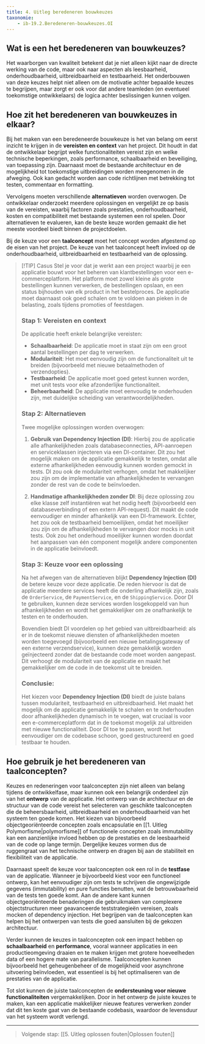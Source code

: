 ```yaml
---
title: 4. Uitleg beredeneren bouwkeuzes
taxonomie:
    - ib-19.2.Beredeneren-bouwkeuzes.OI
---
```


## Wat is een het beredeneren van bouwkeuzes?
Het waarborgen van kwaliteit betekent dat je niet alleen kijkt naar de directe werking van de code, maar ook naar aspecten als leesbaarheid, onderhoudbaarheid, uitbreidbaarheid en testbaarheid. Het onderbouwen van deze keuzes helpt niet alleen om de motivatie achter bepaalde keuzes te begrijpen, maar zorgt er ook voor dat andere teamleden (en eventueel toekomstige ontwikkelaars) de logica achter beslissingen kunnen volgen.

## Hoe zit het beredeneren van bouwkeuzes in elkaar?
Bij het maken van een beredeneerde bouwkeuze is het van belang om eerst inzicht te krijgen in de **vereisten en context** van het project. Dit houdt in dat de ontwikkelaar begrijpt welke functionaliteiten vereist zijn en welke technische beperkingen, zoals performance, schaalbaarheid en beveiliging, van toepassing zijn. Daarnaast moet de bestaande architectuur en de mogelijkheid tot toekomstige uitbreidingen worden meegenomen in de afweging. Ook kan gedacht worden aan code richtlijnen met betrekking tot testen, commentaar en formatting.

Vervolgens moeten verschillende **alternatieven** worden overwogen. De ontwikkelaar onderzoekt meerdere oplossingen en vergelijkt ze op basis van de vereisten, waarbij factoren zoals prestaties, onderhoudbaarheid, kosten en compatibiliteit met bestaande systemen een rol spelen. Door alternatieven te evalueren, kan de beste keuze worden gemaakt die het meeste voordeel biedt binnen de projectdoelen.

Bij de keuze voor een **taalconcept** moet het concept worden afgestemd op de eisen van het project. De keuze van het taalconcept heeft invloed op de onderhoudbaarheid, uitbreidbaarheid en testbaarheid van de oplossing.

> [!TIP] Casus
> Stel je voor dat je werkt aan een project waarbij je een applicatie bouwt voor het beheren van klantbestellingen voor een e-commerceplatform. Het platform moet zowel kleine als grote bestellingen kunnen verwerken, de bestellingen opslaan, en een status bijhouden van elk product in het bestelproces. De applicatie moet daarnaast ook goed schalen om te voldoen aan pieken in de belasting, zoals tijdens promoties of feestdagen.
> 
> ### Stap 1: Vereisten en context
> De applicatie heeft enkele belangrijke vereisten: 
> - **Schaalbaarheid**: De applicatie moet in staat zijn om een groot aantal bestellingen per dag te verwerken.
> - **Modulariteit**: Het moet eenvoudig zijn om de functionaliteit uit te breiden (bijvoorbeeld met nieuwe betaalmethoden of verzendopties).
> - **Testbaarheid**: De applicatie moet goed getest kunnen worden, met unit tests voor elke afzonderlijke functionaliteit.
> - **Beheerbaarheid**: De applicatie moet eenvoudig te onderhouden zijn, met duidelijke scheiding van verantwoordelijkheden.
> 
> ### Stap 2: Alternatieven
> Twee mogelijke oplossingen worden overwogen:
> 
> 1. **Gebruik van Dependency Injection (DI)**: Hierbij zou de applicatie alle afhankelijkheden zoals databaseconnecties, API-aanroepen en serviceklassen injecteren via een DI-container. Dit zou het mogelijk maken om de applicatie gemakkelijk te testen, omdat alle externe afhankelijkheden eenvoudig kunnen worden gemockt in tests. DI zou ook de modulariteit verhogen, omdat het makkelijker zou zijn om de implementatie van afhankelijkheden te vervangen zonder de rest van de code te beïnvloeden.
> 
> 2. **Handmatige afhankelijkheden zonder DI**: Bij deze oplossing zou elke klasse zelf instantiëren wat het nodig heeft (bijvoorbeeld een databaseverbinding of een extern API-request). Dit maakt de code eenvoudiger en minder afhankelijk van een DI-framework. Echter, het zou ook de testbaarheid bemoeilijken, omdat het moeilijker zou zijn om de afhankelijkheden te vervangen door mocks in unit tests. Ook zou het onderhoud moeilijker kunnen worden doordat het aanpassen van één component mogelijk andere componenten in de applicatie beïnvloedt.
> 
> ### Stap 3: Keuze voor een oplossing
> Na het afwegen van de alternatieven blijkt **Dependency Injection (DI)** de betere keuze voor deze applicatie. De reden hiervoor is dat de applicatie meerdere services heeft die onderling afhankelijk zijn, zoals de `OrderService`, de `PaymentService`, en de `ShippingService`. Door DI te gebruiken, kunnen deze services worden losgekoppeld van hun afhankelijkheden en wordt het gemakkelijker om ze onafhankelijk te testen en te onderhouden.
> 
> Bovendien biedt DI voordelen op het gebied van uitbreidbaarheid: als er in de toekomst nieuwe diensten of afhankelijkheden moeten worden toegevoegd (bijvoorbeeld een nieuwe betalingsgateway of een externe verzendservice), kunnen deze gemakkelijk worden geïnjecteerd zonder dat de bestaande code moet worden aangepast. Dit verhoogt de modulariteit van de applicatie en maakt het gemakkelijker om de code in de toekomst uit te breiden.
> 
> ### Conclusie:
> Het kiezen voor **Dependency Injection (DI)** biedt de juiste balans tussen modulariteit, testbaarheid en uitbreidbaarheid. Het maakt het mogelijk om de applicatie gemakkelijk te schalen en te onderhouden door afhankelijkheden dynamisch in te voegen, wat cruciaal is voor een e-commerceplatform dat in de toekomst mogelijk zal uitbreiden met nieuwe functionaliteit. Door DI toe te passen, wordt het eenvoudiger om de codebase schoon, goed gestructureerd en goed testbaar te houden.

## Hoe gebruik je het beredeneren van taalconcepten?
Keuzes en redeneringen voor taalconcepten zijn niet alleen van belang tijdens de ontwikkelfase, maar kunnen ook een belangrijk onderdeel zijn van het **ontwerp** van de applicatie. Het ontwerp van de architectuur en de structuur van de code vereist het selecteren van geschikte taalconcepten die de beheersbaarheid, uitbreidbaarheid en onderhoudbaarheid van het systeem ten goede komen. Het kiezen van bijvoorbeeld objectgeoriënteerde concepten zoals encapsulatie en [[1. Uitleg Polymorfisme|polymorfisme]] of functionele concepten zoals immutability kan een aanzienlijke invloed hebben op de prestaties en de leesbaarheid van de code op lange termijn. Dergelijke keuzes vormen dus de ruggengraat van het technische ontwerp en dragen bij aan de stabiliteit en flexibiliteit van de applicatie.

Daarnaast speelt de keuze voor taalconcepten ook een rol in de **testfase** van de applicatie. Wanneer je bijvoorbeeld kiest voor een functioneel ontwerp, kan het eenvoudiger zijn om tests te schrijven die ongewijzigde gegevens (immutability) en pure functies benutten, wat de betrouwbaarheid van de tests ten goede komt. Aan de andere kant kunnen objectgeoriënteerde benaderingen die gebruikmaken van complexere objectstructuren meer geavanceerde teststrategieën vereisen, zoals mocken of dependency injection. Het begrijpen van de taalconcepten kan helpen bij het ontwerpen van tests die goed aansluiten bij de gekozen architectuur.

Verder kunnen de keuzes in taalconcepten ook een impact hebben op **schaalbaarheid** en **performance**, vooral wanneer applicaties in een productieomgeving draaien en te maken krijgen met grotere hoeveelheden data of een hogere mate van parallelisme. Taalconcepten kunnen bijvoorbeeld het geheugenbeheer of de mogelijkheid voor asynchrone uitvoering beïnvloeden, wat essentieel is bij het optimaliseren van de prestaties van de applicatie.

Tot slot kunnen de juiste taalconcepten de **ondersteuning voor nieuwe functionaliteiten** vergemakkelijken. Door in het ontwerp de juiste keuzes te maken, kan een applicatie makkelijker nieuwe features verwerken zonder dat dit ten koste gaat van de bestaande codebasis, waardoor de levensduur van het systeem wordt verlengd.

---

> Volgende stap: [[5. Uitleg oplossen fouten|Oplossen fouten]]
